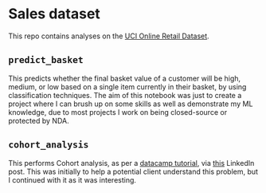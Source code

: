 # Sales dataset
This repo contains analyses on the [UCI Online Retail Dataset](https://archive.ics.uci.edu/ml/datasets/online+retail).

## `predict_basket`
This predicts whether the final basket value of a customer will be high, medium, or low based on a single item currently in their basket, by using classification techniques. The aim of this notebook was just to create a project where I can brush up on some skills as well as demonstrate my ML knowledge, due to most projects I work on being closed-source or protected by NDA.

## `cohort_analysis`
This performs Cohort analysis, as per a [datacamp tutorial](https://campus.datacamp.com/courses/customer-segmentation-in-python/cohort-analysis?ex=3), via [this](https://www.linkedin.com/pulse/understanding-customer-retention-rates-cohort-analysis-yuan-yexi/) LinkedIn post. This was initially to help a potential client understand this problem, but I continued with it as it was interesting.
